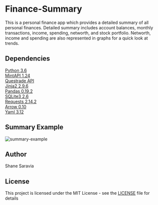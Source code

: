 # Finance-Summary
This is a personal finance app which provides a detailed summary of all personal finances. Detailed summary includes account balances, monthly transactions, income, spending, networth, and stock portfolio. Networth, income and spending are also represented in graphs for a quick look at trends.

## Dependencies
[Python 3.6](https://www.python.org/)  
[MintAPI 1.24](https://github.com/mrooney/mintapi)  
[Questrade API](http://questrade.com/api)  
[Jinja2 2.9.6](http://jinja.pocoo.org/docs/2.10/)  
[Pandas 0.19.2](http://pandas.pydata.org/)  
[SQLite3 2.6](https://www.sqlite.org/)  
[Requests 2.14.2](http://docs.python-requests.org/en/master/)  
[Arrow 0.10](http://arrow.readthedocs.io/en/latest/)  
[Yaml 3.12](http://www.yaml.org/start.html)

## Summary Example
![summary-example](https://user-images.githubusercontent.com/12818947/32646845-9c05dfea-c5bc-11e7-91b3-6b9385d2af19.jpg)

## Author
Shane Saravia

## License
This project is licensed under the MIT License - see the [LICENSE](https://github.com/shanesaravia/Rogers-Data-Notifier/blob/master/LICENSE) file for details